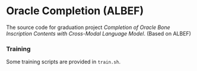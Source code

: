 # Oracle Completion (ALBEF)
The source code for graduation project *Completion of Oracle Bone Inscription Contents with Cross-Modal Language Model*. (Based on ALBEF)
### Training
Some training scripts are provided in `train.sh`.
